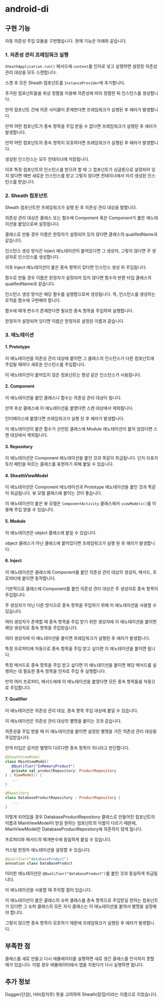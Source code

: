 # android-di

## 구현 기능

자동 의존성 주입 모듈을 구현했습니다. 현재 기능은 아래와 같습니다.

### 1. 의존성 관리 프레임워크 실행
`SheathApplication.run()` 메서드에 `context`를 인자로 넣고 실행하면 설정된 의존성 관리 대상을 모두 스캔합니다.

스캔 후 모든 Sheath 컴포넌트를 `InstanceProvider`에 추가합니다.

추가된 컴포넌트들을 위상 정렬을 이용해 의존성에 따라 정렬한 뒤 인스턴스를 생성합니다.

만약 컴포넌트 간에 의존 사이클이 존재한다면 프레임워크가 실행된 후 에러가 발생합니다.

만약 어떤 컴포넌트가 종속 항목을 주입 받을 수 없다면 프레임워크가 실행된 후 에러가 발생합니다.

만약 어떤 컴포넌트의 종속 항목이 모호하다면 프레임워크가 실행된 후 에러가 발생합니다.

생성된 인스턴스는 모두 컨테이너에 저장됩니다.

이후 특정 컴포넌트의 인스턴스를 받으려 할 때 그 컴포넌트가 싱글톤으로 설정되어 있지 않다면 매번 새로운 인스턴스를 받고 그렇지 않다면 컨테이너에서 미리 생성된 인스턴스를 받습니다.

### 2. Sheath 컴포넌트
Sheath 컴포넌트란 프레임워크가 실행 된 후 의존성 관리 대상을 말합니다.

의존성 관리 대상은 클래스 또는 함수에 Component 혹은 Component가 붙은 애노테이션을 붙임으로써 설정됩니다.

클래스로 만들 경우 이름은 한정자가 설정되어 있지 않다면 클래스의 qualifedName과 같습니다.

인스턴스 생성 방식은 Inject 애노테이션이 붙어있다면 그 생성자, 그렇지 않다면 주 생성자로 인스턴스를 생성합니다.

이후 Inject 애노테이션이 붙은 종속 항목이 있다면 인스턴스 생성 뒤 주입됩니다.

함수로 만들 경우 이름은 한정자가 설정되어 있지 않다면 함수의 반환 타입 클래스의 qualifedName과 같습니다.

인스턴스 생성 방식은 해당 함수를 실행함으로써 생성됩니다. 즉, 인스턴스를 생성하는 로직을 함수에 구현해야 합니다.

함수에 매개 변수가 존재한다면 필요한 종속 항목을 주입하여 실행합니다.

한정자가 설정되어 있다면 이름은 한정자로 설정된 이름과 같습니다.

### 3. 애노테이션

#### 1. Prototype
이 애노테이션을 의존성 관리 대상에 붙이면 그 클래스의 인스턴스가 다른 컴포넌트에 주입될 때마다 새로운 인스턴스를 주입합니다.

이 애노테이션이 붙어있지 않은 컴포넌트는 항상 같은 인스턴스가 사용됩니다.

#### 2. Component
이 애노테이션을 붙인 클래스나 함수는 의존성 관리 대상이 됩니다.

만약 추상 클래스에 이 애노테이션을 붙였다면 스캔 대상에서 제외됩니다.

인터페이스에 붙였다면 프레임워크가 실행 된 후 에러가 발생합니다.

이 애노테이션이 붙은 함수가 선언된 클래스에 Module 애노테이션이 붙지 않았다면 스캔 대상에서 제외됩니다.

#### 3. Repository
이 애노테이션은 Component 애노테이션을 붙인 것과 똑같이 취급됩니다. 단지 리포지토리 패턴을 따르는 클래스를 표현하기 위해 붙일 수 있습니다.

#### 4. SheathViewModel
이 애노테이션은 Component 애노테이션과 Prototype 애노테이션을 붙인 것과 똑같이 취급됩니다. 뷰 모델 클래스에 붙이는 것이 좋습니다.

이 애노테이션이 붙은 뷰 모델은 `ComponentActivity` 클래스에서 `viewModels()`를 이용해 주입 받을 수 있습니다.

#### 5. Module
이 애노테이션은 object 클래스에 붙일 수 있습니다.

object 클래스가 아닌 클래스에 붙어있다면 프레임워크가 실행 된 후 에러가 발생합니다.

#### 6. Inject
이 애노테이션은 클래스에 Component를 붙인 의존성 관리 대상의 생성자, 메서드, 프로퍼티에 붙이면 동작합니다.

기본적으로 클래스에 Component를 붙인 의존성 관리 대상은 주 생성자로 종속 항목이 주입됩니다.

주 생성자가 아닌 다른 방식으로 종속 항목을 주입하기 위해 이 애노테이션을 사용할 수 있습니다.

여러 생성자가 존재할 때 종속 항목을 주입 받기 위한 생성자에 이 애노테이션을 붙이면 해당 생성자로 종속 항목을 주입받습니다.

여러 생성자에 이 애노테이션을 붙이면 프레임워크가 실행된 후 에러가 발생합니다.

특정 프로퍼티에 자동으로 종속 항목을 주입 받고 싶다면 이 애노테이션을 붙이면 됩니다.

특정 메서드로 종속 항목을 주입 받고 싶다면 이 애노테이션을 붙이면 해당 메서드를 실행하는 데 필요한 종속 항목을 인자로 주입 후 실행합니다.

만약 여러 프로퍼티, 메서드에에 이 애노테이션을 붙였다면 모든 종속 항목들을 자동으로 주입합니다.

#### 7. Qualifier
이 애노테이션은 의존성 관리 대상, 종속 항목 주입 대상에 붙일 수 있습니다.

이 애노테이션은 의존성 관리 대상의 별명을 붙이는 것과 같습니다.

의존성을 주입 받을 때 이 애노테이션을 붙이면 설정된 별명을 가진 의존성 관리 대상을 주입받습니다.

만약 타입은 같지만 별명이 다르다면 종속 항목이 아니라고 판단합니다.

```kotlin
@SheathViewModel
class MainViewModel(
   @Qualifier("InMemoryProduct")
   private val productRepository: ProductRepository
) : ViewModel() {
   ...
}

@Repository
class DatabaseProductRepository : ProductRepository {
   ...
}
```
이렇게 되어있을 경우 DatabaseProductRepository 클래스로 만들어진 컴포넌트의 이름과 MainViewModel이 받길 원하는 컴포넌트의 이름이 다르기 때문에, MainViewModel은 DatabaseProductRepository에 의존하지 않게 됩니다.

프로퍼티와 메서드의 매개변수에 동일하게 붙일 수 있습니다.

커스텀 한정자 애노테이션을 설정할 수 있습니다.

```kotlin
@Qualifier("databaseProduct")
annoation class DataBaseProduct
```
이러한 애노테이션은 `@Qualifier("databaseProduct")`를 붙인 것과 동일하게 취급됩니다.

이 애노테이션을 사용할 때 주의할 점이 있습니다.

이 애노테이션이 붙은 클래스의 슈퍼 클래스를 종속 항목으로 주입받길 원하는 컴포넌트가 있다면 그 슈퍼 클래스의 모든 자식 클래스는 이 애노테이션을 붙여서 별명을 설정해야 합니다.

그렇지 않으면 종속 항목이 모호하기 때문에 프레임워크가 실행된 후 에러가 발생합니다.

## 부족한 점

클래스를 새로 만들고 다시 에뮬레이터를 실행하면 새로 생긴 클래스를 인식하지 못할 때가 있습니다. 이럴 경우 에뮬레이터에서 앱을 지웠다가 다시 실행하면 됩니다.

## 추가 정보

Dagger(단검), Hilt(칼자루) 뜻을 고려하여 Sheath(칼집)이라는 이름으로 지었습니다.
